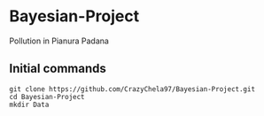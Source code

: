 # Bayesian-Project
Pollution in Pianura Padana

## Initial commands
```
git clone https://github.com/CrazyChela97/Bayesian-Project.git
cd Bayesian-Project
mkdir Data
```
